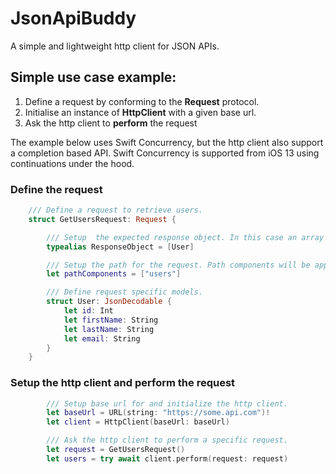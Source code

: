 # JsonApiBuddy

A simple and lightweight http client for JSON APIs.

## Simple use case example:

1. Define a request by conforming to the **Request** protocol.
2. Initialise an instance of **HttpClient** with a given base url.
3. Ask the http client to **perform** the request

The example below uses Swift Concurrency, but the http client also support a completion based API. Swift Concurrency is supported from iOS 13 using continuations under the hood. 

### Define the request

```swift
    /// Define a request to retrieve users.
    struct GetUsersRequest: Request {

        /// Setup  the expected response object. In this case an array of users.
        typealias ResponseObject = [User]

        /// Setup the path for the request. Path components will be appended the base url of the http client.
        let pathComponents = ["users"]

        /// Define request specific models.
        struct User: JsonDecodable {
            let id: Int
            let firstName: String
            let lastName: String
            let email: String
        }
    } 
```

### Setup the http client and perform the request

```swift
        /// Setup base url for and initialize the http client.
        let baseUrl = URL(string: "https://some.api.com")!
        let client = HttpClient(baseUrl: baseUrl)

        /// Ask the http client to perform a specific request.
        let request = GetUsersRequest()
        let users = try await client.perform(request: request)
```
